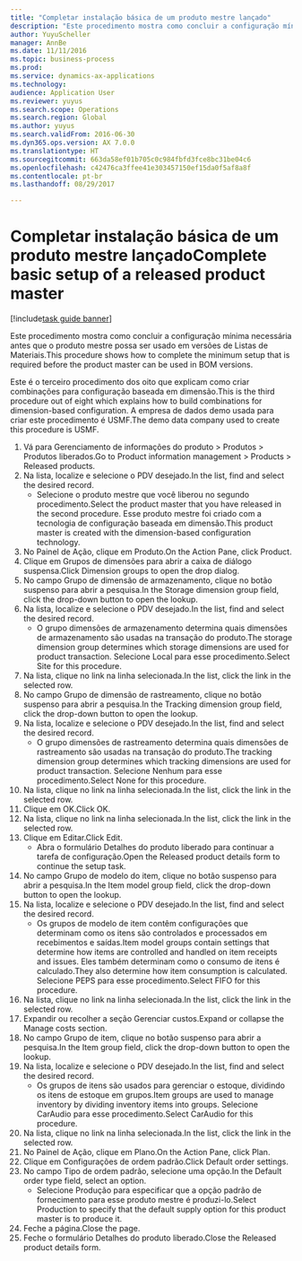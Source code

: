 ```yaml
--- 
title: "Completar instalação básica de um produto mestre lançado"
description: "Este procedimento mostra como concluir a configuração mínima necessária antes que o produto mestre possa ser usado em versões de Listas de Materiais."
author: YuyuScheller
manager: AnnBe
ms.date: 11/11/2016
ms.topic: business-process
ms.prod: 
ms.service: dynamics-ax-applications
ms.technology: 
audience: Application User
ms.reviewer: yuyus
ms.search.scope: Operations
ms.search.region: Global
ms.author: yuyus
ms.search.validFrom: 2016-06-30
ms.dyn365.ops.version: AX 7.0.0
ms.translationtype: HT
ms.sourcegitcommit: 663da58ef01b705c0c984fbfd3fce8bc31be04c6
ms.openlocfilehash: c42476ca3ffee41e303457150ef15da0f5af8a8f
ms.contentlocale: pt-br
ms.lasthandoff: 08/29/2017

---
```

# <a name="complete-basic-setup-of-a-released-product-master"></a><span data-ttu-id="cdd2e-103">Completar instalação básica de um produto mestre lançado</span><span class="sxs-lookup"><span data-stu-id="cdd2e-103">Complete basic setup of a released product master</span></span>

[!include[task guide banner](../../includes/task-guide-banner.md)]

<span data-ttu-id="cdd2e-104">Este procedimento mostra como concluir a configuração mínima necessária antes que o produto mestre possa ser usado em versões de Listas de Materiais.</span><span class="sxs-lookup"><span data-stu-id="cdd2e-104">This procedure shows how to complete the minimum setup that is required before the product master can be used in BOM versions.</span></span>

<span data-ttu-id="cdd2e-105">Este é o terceiro procedimento dos oito que explicam como criar combinações para configuração baseada em dimensão.</span><span class="sxs-lookup"><span data-stu-id="cdd2e-105">This is the third procedure out of eight which explains how to build combinations for dimension-based configuration.</span></span> <span data-ttu-id="cdd2e-106">A empresa de dados demo usada para criar este procedimento é USMF.</span><span class="sxs-lookup"><span data-stu-id="cdd2e-106">The demo data company used to create this procedure is USMF.</span></span>

1. <span data-ttu-id="cdd2e-107">Vá para Gerenciamento de informações do produto > Produtos > Produtos liberados.</span><span class="sxs-lookup"><span data-stu-id="cdd2e-107">Go to Product information management > Products > Released products.</span></span>
2. <span data-ttu-id="cdd2e-108">Na lista, localize e selecione o PDV desejado.</span><span class="sxs-lookup"><span data-stu-id="cdd2e-108">In the list, find and select the desired record.</span></span>
    * <span data-ttu-id="cdd2e-109">Selecione o produto mestre que você liberou no segundo procedimento.</span><span class="sxs-lookup"><span data-stu-id="cdd2e-109">Select the product master that you have released in the second procedure.</span></span> <span data-ttu-id="cdd2e-110">Esse produto mestre foi criado com a tecnologia de configuração baseada em dimensão.</span><span class="sxs-lookup"><span data-stu-id="cdd2e-110">This product master is created with the dimension-based configuration technology.</span></span>  
3. <span data-ttu-id="cdd2e-111">No Painel de Ação, clique em Produto.</span><span class="sxs-lookup"><span data-stu-id="cdd2e-111">On the Action Pane, click Product.</span></span>
4. <span data-ttu-id="cdd2e-112">Clique em Grupos de dimensões para abrir a caixa de diálogo suspensa.</span><span class="sxs-lookup"><span data-stu-id="cdd2e-112">Click Dimension groups to open the drop dialog.</span></span>
5. <span data-ttu-id="cdd2e-113">No campo Grupo de dimensão de armazenamento, clique no botão suspenso para abrir a pesquisa.</span><span class="sxs-lookup"><span data-stu-id="cdd2e-113">In the Storage dimension group field, click the drop-down button to open the lookup.</span></span>
6. <span data-ttu-id="cdd2e-114">Na lista, localize e selecione o PDV desejado.</span><span class="sxs-lookup"><span data-stu-id="cdd2e-114">In the list, find and select the desired record.</span></span>
    * <span data-ttu-id="cdd2e-115">O grupo dimensões de armazenamento determina quais dimensões de armazenamento são usadas na transação do produto.</span><span class="sxs-lookup"><span data-stu-id="cdd2e-115">The storage dimension group determines which storage dimensions are used for product transaction.</span></span> <span data-ttu-id="cdd2e-116">Selecione Local para esse procedimento.</span><span class="sxs-lookup"><span data-stu-id="cdd2e-116">Select Site for this procedure.</span></span>  
7. <span data-ttu-id="cdd2e-117">Na lista, clique no link na linha selecionada.</span><span class="sxs-lookup"><span data-stu-id="cdd2e-117">In the list, click the link in the selected row.</span></span>
8. <span data-ttu-id="cdd2e-118">No campo Grupo de dimensão de rastreamento, clique no botão suspenso para abrir a pesquisa.</span><span class="sxs-lookup"><span data-stu-id="cdd2e-118">In the Tracking dimension group field, click the drop-down button to open the lookup.</span></span>
9. <span data-ttu-id="cdd2e-119">Na lista, localize e selecione o PDV desejado.</span><span class="sxs-lookup"><span data-stu-id="cdd2e-119">In the list, find and select the desired record.</span></span>
    * <span data-ttu-id="cdd2e-120">O grupo dimensões de rastreamento determina quais dimensões de rastreamento são usadas na transação do produto.</span><span class="sxs-lookup"><span data-stu-id="cdd2e-120">The tracking dimension group determines which tracking dimensions are used for product transaction.</span></span> <span data-ttu-id="cdd2e-121">Selecione Nenhum para esse procedimento.</span><span class="sxs-lookup"><span data-stu-id="cdd2e-121">Select None for this procedure.</span></span>  
10. <span data-ttu-id="cdd2e-122">Na lista, clique no link na linha selecionada.</span><span class="sxs-lookup"><span data-stu-id="cdd2e-122">In the list, click the link in the selected row.</span></span>
11. <span data-ttu-id="cdd2e-123">Clique em OK.</span><span class="sxs-lookup"><span data-stu-id="cdd2e-123">Click OK.</span></span>
12. <span data-ttu-id="cdd2e-124">Na lista, clique no link na linha selecionada.</span><span class="sxs-lookup"><span data-stu-id="cdd2e-124">In the list, click the link in the selected row.</span></span>
13. <span data-ttu-id="cdd2e-125">Clique em Editar.</span><span class="sxs-lookup"><span data-stu-id="cdd2e-125">Click Edit.</span></span>
    * <span data-ttu-id="cdd2e-126">Abra o formulário Detalhes do produto liberado para continuar a tarefa de configuração.</span><span class="sxs-lookup"><span data-stu-id="cdd2e-126">Open the Released product details form to continue the setup task.</span></span>  
14. <span data-ttu-id="cdd2e-127">No campo Grupo de modelo do item, clique no botão suspenso para abrir a pesquisa.</span><span class="sxs-lookup"><span data-stu-id="cdd2e-127">In the Item model group field, click the drop-down button to open the lookup.</span></span>
15. <span data-ttu-id="cdd2e-128">Na lista, localize e selecione o PDV desejado.</span><span class="sxs-lookup"><span data-stu-id="cdd2e-128">In the list, find and select the desired record.</span></span>
    * <span data-ttu-id="cdd2e-129">Os grupos de modelo de item contêm configurações que determinam como os itens são controlados e processados em recebimentos e saídas.</span><span class="sxs-lookup"><span data-stu-id="cdd2e-129">Item model groups contain settings that determine how items are controlled and handled on item receipts and issues.</span></span> <span data-ttu-id="cdd2e-130">Eles também determinam como o consumo de itens é calculado.</span><span class="sxs-lookup"><span data-stu-id="cdd2e-130">They also determine how item consumption is calculated.</span></span> <span data-ttu-id="cdd2e-131">Selecione PEPS para esse procedimento.</span><span class="sxs-lookup"><span data-stu-id="cdd2e-131">Select   FIFO for this procedure.</span></span>  
16. <span data-ttu-id="cdd2e-132">Na lista, clique no link na linha selecionada.</span><span class="sxs-lookup"><span data-stu-id="cdd2e-132">In the list, click the link in the selected row.</span></span>
17. <span data-ttu-id="cdd2e-133">Expandir ou recolher a seção Gerenciar custos.</span><span class="sxs-lookup"><span data-stu-id="cdd2e-133">Expand or collapse the Manage costs section.</span></span>
18. <span data-ttu-id="cdd2e-134">No campo Grupo de item, clique no botão suspenso para abrir a pesquisa.</span><span class="sxs-lookup"><span data-stu-id="cdd2e-134">In the Item group field, click the drop-down button to open the lookup.</span></span>
19. <span data-ttu-id="cdd2e-135">Na lista, localize e selecione o PDV desejado.</span><span class="sxs-lookup"><span data-stu-id="cdd2e-135">In the list, find and select the desired record.</span></span>
    * <span data-ttu-id="cdd2e-136">Os grupos de itens são usados para gerenciar o estoque, dividindo os itens de estoque em grupos.</span><span class="sxs-lookup"><span data-stu-id="cdd2e-136">Item groups are used to manage inventory by dividing inventory items into groups.</span></span> <span data-ttu-id="cdd2e-137">Selecione CarAudio para esse procedimento.</span><span class="sxs-lookup"><span data-stu-id="cdd2e-137">Select   CarAudio for this procedure.</span></span>  
20. <span data-ttu-id="cdd2e-138">Na lista, clique no link na linha selecionada.</span><span class="sxs-lookup"><span data-stu-id="cdd2e-138">In the list, click the link in the selected row.</span></span>
21. <span data-ttu-id="cdd2e-139">No Painel de Ação, clique em Plano.</span><span class="sxs-lookup"><span data-stu-id="cdd2e-139">On the Action Pane, click Plan.</span></span>
22. <span data-ttu-id="cdd2e-140">Clique em Configurações de ordem padrão.</span><span class="sxs-lookup"><span data-stu-id="cdd2e-140">Click Default order settings.</span></span>
23. <span data-ttu-id="cdd2e-141">No campo Tipo de ordem padrão, selecione uma opção.</span><span class="sxs-lookup"><span data-stu-id="cdd2e-141">In the Default order type field, select an option.</span></span>
    * <span data-ttu-id="cdd2e-142">Selecione Produção para especificar que a opção padrão de fornecimento para esse produto mestre é produzi-lo.</span><span class="sxs-lookup"><span data-stu-id="cdd2e-142">Select Production to specify that the default supply option for this product master is to produce it.</span></span>  
24. <span data-ttu-id="cdd2e-143">Feche a página.</span><span class="sxs-lookup"><span data-stu-id="cdd2e-143">Close the page.</span></span>
25. <span data-ttu-id="cdd2e-144">Feche o formulário Detalhes do produto liberado.</span><span class="sxs-lookup"><span data-stu-id="cdd2e-144">Close the Released product details form.</span></span>


